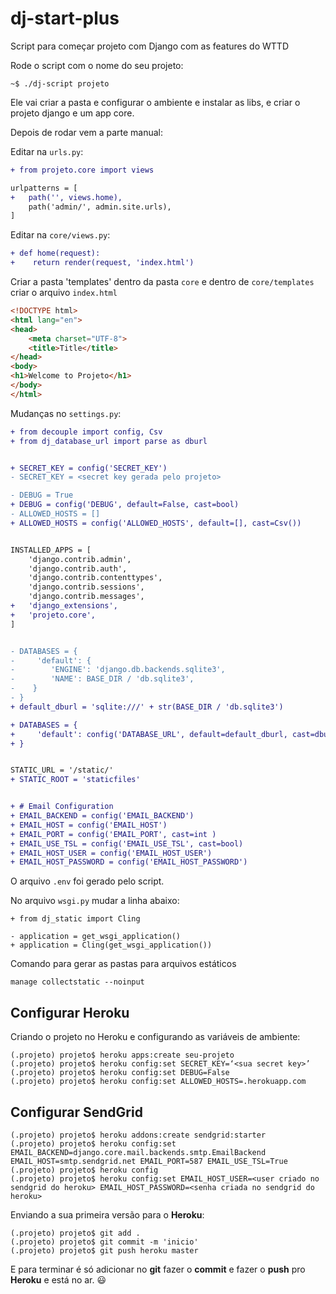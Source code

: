 # dj-start-plus
Script para começar projeto com Django com as features do WTTD

Rode o script com o nome do seu projeto:
```
~$ ./dj-script projeto
```

Ele vai criar a pasta e configurar o ambiente e instalar as libs, e criar o projeto django e um app core.

Depois de rodar vem a parte manual:

Editar na `urls.py`:

```diff
+ from projeto.core import views

urlpatterns = [
+   path('', views.home),
    path('admin/', admin.site.urls),
]
```
Editar na `core/views.py`:
```diff
+ def home(request):
+    return render(request, 'index.html')
```

Criar a pasta 'templates' dentro da pasta `core` e dentro de `core/templates` criar o arquivo `index.html`

```html
<!DOCTYPE html>
<html lang="en">
<head>
    <meta charset="UTF-8">
    <title>Title</title>
</head>
<body>
<h1>Welcome to Projeto</h1>
</body>
</html>
```

Mudanças no  `settings.py`:

```diff  
+ from decouple import config, Csv
+ from dj_database_url import parse as dburl


+ SECRET_KEY = config('SECRET_KEY')
- SECRET_KEY = <secret key gerada pelo projeto>

- DEBUG = True
+ DEBUG = config('DEBUG', default=False, cast=bool)
- ALLOWED_HOSTS = []
+ ALLOWED_HOSTS = config('ALLOWED_HOSTS', default=[], cast=Csv())


INSTALLED_APPS = [
    'django.contrib.admin',
    'django.contrib.auth',
    'django.contrib.contenttypes',
    'django.contrib.sessions',
    'django.contrib.messages',
+   'django_extensions',
+   'projeto.core', 
]


- DATABASES = {
-     'default': {
-        'ENGINE': 'django.db.backends.sqlite3',
-        'NAME': BASE_DIR / 'db.sqlite3',
-    }
- }
+ default_dburl = 'sqlite:///' + str(BASE_DIR / 'db.sqlite3')

+ DATABASES = {
+     'default': config('DATABASE_URL', default=default_dburl, cast=dburl),
+ }


STATIC_URL = '/static/'
+ STATIC_ROOT = 'staticfiles'


+ # Email Configuration
+ EMAIL_BACKEND = config('EMAIL_BACKEND')
+ EMAIL_HOST = config('EMAIL_HOST')
+ EMAIL_PORT = config('EMAIL_PORT', cast=int )
+ EMAIL_USE_TSL = config('EMAIL_USE_TSL', cast=bool)
+ EMAIL_HOST_USER = config('EMAIL_HOST_USER')
+ EMAIL_HOST_PASSWORD = config('EMAIL_HOST_PASSWORD')

```

O arquivo `.env` foi gerado pelo script.


No arquivo `wsgi.py` mudar a linha abaixo:
```git 
+ from dj_static import Cling

- application = get_wsgi_application()
+ application = Cling(get_wsgi_application())

```

Comando para gerar as pastas para arquivos estáticos
```
manage collectstatic --noinput
```


## Configurar Heroku

Criando o projeto no Heroku e configurando as variáveis de ambiente:
``` 
(.projeto) projeto$ heroku apps:create seu-projeto
(.projeto) projeto$ heroku config:set SECRET_KEY=‘<sua secret key>’
(.projeto) projeto$ heroku config:set DEBUG=False
(.projeto) projeto$ heroku config:set ALLOWED_HOSTS=.herokuapp.com
```


## Configurar SendGrid

``` 
(.projeto) projeto$ heroku addons:create sendgrid:starter
(.projeto) projeto$ heroku config:set EMAIL_BACKEND=django.core.mail.backends.smtp.EmailBackend EMAIL_HOST=smtp.sendgrid.net EMAIL_PORT=587 EMAIL_USE_TSL=True
(.projeto) projeto$ heroku config 
(.projeto) projeto$ heroku config:set EMAIL_HOST_USER=<user criado no sendgrid do heroku> EMAIL_HOST_PASSWORD=<senha criada no sendgrid do heroku>
```


Enviando a sua primeira versão para o **Heroku**:

``` 
(.projeto) projeto$ git add .
(.projeto) projeto$ git commit -m 'inicio'
(.projeto) projeto$ git push heroku master
```


E para terminar é só adicionar no **git** fazer o **commit** e fazer o **push** pro **Heroku** e está no ar. :smiley:
